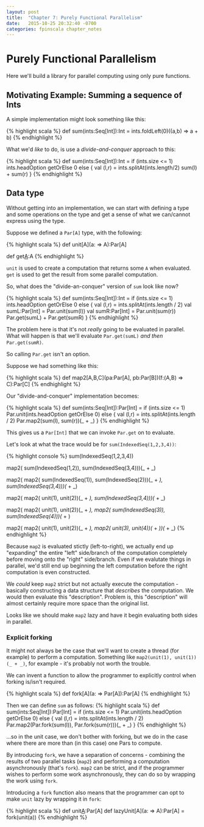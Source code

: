 ```yaml
---
layout: post
title:  "Chapter 7: Purely Functional Parallelism"
date:   2015-10-25 20:32:40 -0700
categories: fpinscala chapter_notes
---
```

# Purely Functional Parallelism

Here we'll build a library for parallel computing using only pure functions.

## Motivating Example: Summing a sequence of Ints

A simple implementation might look something like this:

{% highlight scala %}
def sum(ints:Seq[Int]):Int =
    ints.foldLeft(0)((a,b) => a + b)
{% endhighlight %}

What we'd *like* to do, is use a *divide-and-conquer* approach to this:

{% highlight scala %}
def sum(ints:Seq[Int]):Int =
    if (ints.size <= 1)
        ints.headOption getOrElse 0
    else {
        val (l,r) = ints.splitAt(ints.length/2)
        sum(l) + sum(r)
    }
{% endhighlight %}

## Data type

Without getting into an implementation, we can start with defining a type and some
operations on the type and get a sense of what we can/cannot express using the type.

Suppose we defined a `Par[A]` type, with the following:

{% highlight scala %}
def unit[A](a: => A):Par[A]

def get[A](a:Par[A]):A
{% endhighlight %}

`unit` is used to create a computation that returns some `A` when evaluated. `get` is used
to get the result from some parallel computation.

So, what does the "divide-an-conquer" version of `sum` look like now?

{% highlight scala %}
def sum(ints:Seq[Int]):Int =
    if (ints.size <= 1)
        ints.headOption getOrElse 0
    else {
        val (l,r) = ints.splitAt(ints.length / 2)
        val sumL:Par[Int] = Par.unit(sum(l))
        val sumR:Par[Int] = Par.unit(sum(r))
        Par.get(sumL) + Par.get(sumR)
    }
{% endhighlight %}

The problem here is that it's not *really* going to be evaluated in parallel. What will
happen is that we'll evaluate `Par.get(sumL)` *and then* `Par.get(sumR)`. 

So calling `Par.get` isn't an option. 

Suppose we had something like this:

{% highlight scala %}
def map2[A,B,C](pa:Par[A], pb:Par[B])(f:(A,B) => C):Par[C]
{% endhighlight %}

Our "divide-and-conquer" implementation becomes:

{% highlight scala %}
def sum(ints:Seq[Int]):Par[Int] =
    if (ints.size <= 1)
        Par.unit(ints.headOption getOrElse 0)
    else {
        val (l,r) = ints.splitAt(ints.length / 2)
        Par.map2(sum(l), sum(r))(_ + _)
    }
{% endhighlight %}

This gives us a `Par[Int]` that we can invoke `Par.get` on to evaluate.

Let's look at what the trace would be for `sum(IndexedSeq(1,2,3,4))`:

{% highlight console %}
sum(IndexedSeq(1,2,3,4))

map2(
    sum(IndexedSeq(1,2)),
    sum(IndexedSeq(3,4)))(_ + _)

map2(
    map2(
        sum(IndexedSeq(1)),
        sum(IndexedSeq(2)))(_ + _),
    sum(IndexedSeq(3,4)))(_ + _)

map2(
    map2(
        unit(1),
        unit(2))(_ + _),
    sum(IndexedSeq(3,4)))(_ + _)
 
map2(
    map2(
        unit(1),
        unit(2))(_ + _),
    map2(
        sum(IndexedSeq(3)),
        sum(IndexedSeq(4)))(_ + )

map2(
    map2(
        unit(1),
        unit(2))(_ + _),
    map2(
        unit(3),
        unit(4))(_ + _))(_ + _)
{% endhighlight %}

Because `map2` is evaluated stictly (left-to-right), we actually end up "expanding" the entire "left"
side/branch of the computation completely before moving onto the "right" side/branch. Even
if we evalutate things in parallel, we'd still end up beginning the left computation
before the right computation is even constructed.

We *could* keep `map2` strict but not actually execute the computation - basically
constructing a data structure that *describes* the computation. We would then evaluate
this "description". Problem is, this "description" will almost certainly require more
space than the original list.

Looks like we should make `map2` lazy and have it begin evaluating both sides in parallel.

### Explicit forking

It might not always be the case that we'll want to create a thread (for example) to
perform a computation. Something like `map2(unit(1), unit(1))(_ + _)`, for example - it's
probably not worth the trouble.

We can invent a function to allow the programmer to explicitly control when forking
is/isn't required.

{% highlight scala %}
def fork[A](a: => Par[A]):Par[A]
{% endhighlight %}

Then we can define `sum` as follows:
{% highlight scala %}
def sum(ints:Seq[Int]):Par[Int] =
    if (ints.size <= 1)
        Par.unit(ints.headOption getOrElse 0)
    else {
        val (l,r) = ints.splitAt(ints.length / 2)
        Par.map2(Par.fork(sum(l)), Par.fork(sum(r)))(_ + _)
    }
{% endhighlight %}

...so in the unit case, we don't bother with forking, but we do in the case where there
are more than (in this case) one Pars to compute.

By introducing `fork`, we have a separation of concerns - combining the results of two
parallel tasks (`map2`) and performing a computation asynchronously (that's `fork`).
`map2` can be strict, and if the programmer wishes to perform some work asynchronously,
they can do so by wrapping the work using `fork`.

Introducing a `fork` function also means that the programmer can opt to make `unit` lazy
by wrapping it in `fork`:

{% highlight scala %}
def unit[A](a:A):Par[A]
def lazyUnit[A](a: => A):Par[A] = fork(unit(a))
{% endhighlight %}


